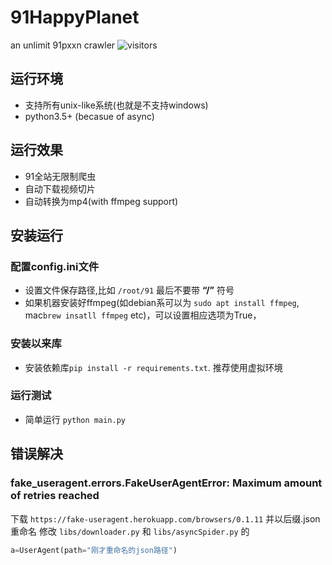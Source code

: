 # 91HappyPlanet
an unlimit 91pxxn crawler  ![visitors](https://visitor-badge.glitch.me/badge?page_id=91HappyPlanet)

## 运行环境
- 支持所有unix-like系统(也就是不支持windows)
- python3.5+ (becasue of async)

## 运行效果
- 91全站无限制爬虫
- 自动下载视频切片
- 自动转换为mp4(with ffmpeg support)


## 安装运行
### 配置config.ini文件
- 设置文件保存路径,比如 `/root/91` 最后不要带 **“/”** 符号 
- 如果机器安装好ffmpeg(如debian系可以为 `sudo apt install ffmpeg`, mac`brew insatll ffmpeg` etc)，可以设置相应选项为True，
### 安装以来库
- 安装依赖库`pip install -r requirements.txt`. 推荐使用虚拟环境
### 运行测试
- 简单运行 `python main.py`

## 错误解决

### fake_useragent.errors.FakeUserAgentError: Maximum amount of retries reached

下载 `https://fake-useragent.herokuapp.com/browsers/0.1.11` 并以后缀.json重命名
修改 `libs/downloader.py` 和 `libs/asyncSpider.py` 的
```python
a=UserAgent(path="刚才重命名的json路径")
```
